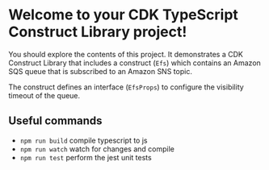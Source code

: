 # Welcome to your CDK TypeScript Construct Library project!

You should explore the contents of this project. It demonstrates a CDK Construct Library that includes a construct (`Efs`)
which contains an Amazon SQS queue that is subscribed to an Amazon SNS topic.

The construct defines an interface (`EfsProps`) to configure the visibility timeout of the queue.

## Useful commands

 * `npm run build`   compile typescript to js
 * `npm run watch`   watch for changes and compile
 * `npm run test`    perform the jest unit tests